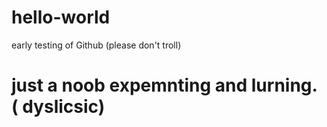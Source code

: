 # hello-world
early testing of Github (please don't troll) 

# just a noob expemnting and lurning. ( dyslicsic) 
